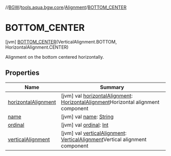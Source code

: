 //[BGW](../../../../index.md)/[tools.aqua.bgw.core](../../index.md)/[Alignment](../index.md)/[BOTTOM_CENTER](index.md)



# BOTTOM_CENTER  
 [jvm] [BOTTOM_CENTER](index.md)(VerticalAlignment.BOTTOM, HorizontalAlignment.CENTER)  


Alignment on the bottom centered horizontally.

   


## Properties  
  
|  Name |  Summary | 
|---|---|
| <a name="tools.aqua.bgw.core/Alignment.BOTTOM_CENTER/horizontalAlignment/#/PointingToDeclaration/"></a>[horizontalAlignment](horizontal-alignment.md)| <a name="tools.aqua.bgw.core/Alignment.BOTTOM_CENTER/horizontalAlignment/#/PointingToDeclaration/"></a> [jvm] val [horizontalAlignment](horizontal-alignment.md): [HorizontalAlignment](../../-horizontal-alignment/index.md)Horizontal alignment component   <br>|
| <a name="tools.aqua.bgw.core/Alignment.BOTTOM_CENTER/name/#/PointingToDeclaration/"></a>[name](name.md)| <a name="tools.aqua.bgw.core/Alignment.BOTTOM_CENTER/name/#/PointingToDeclaration/"></a> [jvm] val [name](name.md): [String](https://kotlinlang.org/api/latest/jvm/stdlib/kotlin/-string/index.html)   <br>|
| <a name="tools.aqua.bgw.core/Alignment.BOTTOM_CENTER/ordinal/#/PointingToDeclaration/"></a>[ordinal](ordinal.md)| <a name="tools.aqua.bgw.core/Alignment.BOTTOM_CENTER/ordinal/#/PointingToDeclaration/"></a> [jvm] val [ordinal](ordinal.md): [Int](https://kotlinlang.org/api/latest/jvm/stdlib/kotlin/-int/index.html)   <br>|
| <a name="tools.aqua.bgw.core/Alignment.BOTTOM_CENTER/verticalAlignment/#/PointingToDeclaration/"></a>[verticalAlignment](vertical-alignment.md)| <a name="tools.aqua.bgw.core/Alignment.BOTTOM_CENTER/verticalAlignment/#/PointingToDeclaration/"></a> [jvm] val [verticalAlignment](vertical-alignment.md): [VerticalAlignment](../../-vertical-alignment/index.md)Vertical alignment component   <br>|

